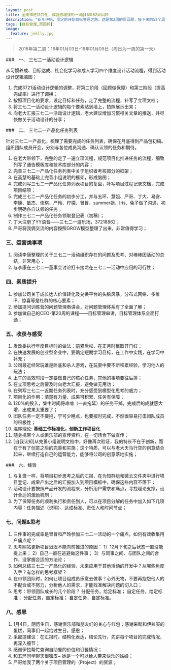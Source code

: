 ```yaml
---
layout: post
title: 全面推进项目化，成就感增强的一周@16年02周回顾
description: "新年伊始，坚定的开始目标管理之路，这是第2周的周回顾，接下来的52个周，等你一起来"
tags: [目标管理,周回顾]
image:
  feature: jeklly.jpg
---
```


> 2016年第二周：16年01月03日-16年01月09日（周日为一周的第一天）


###　一、 三七二一活动设计逻辑

从习惯养成、目标达成、社会化学习和成人学习四个维度设计活动流程，得到活动设计逻辑脑图；

1. 完成3721活动设计逻辑的调整，将第二阶段（回顾做保障）和第三阶段（提高完成率）进行了调换；
2. 按照项目化的要求，设定目标和任务，走了完整的流程，补写了立项文档；
3. 将三七二一活动设计逻辑的每个要素贴到墙上，拍照展示出来；
4. 向老大汇报三七二一活动设计逻辑，老大建议增加习惯相关文章的推送，并尽快做关于活动设计的分享；

###　二、 三七二一产品化任务列表

针对三七二一产品化，梳理了需要完成的任务列表，确保在月底得到产品包初稿。组织团队成员开会，分别与各位成员沟通、确认认领的任务和期待。

1. 在老大带领下，完整的走了一遍立项流程，规范项目化推进任务的流程，细致列写了通告模板库和技术库部分的内容；
2. 完善三七二一产品化任务列表中关于组织者考核部分的框架；
3. 在高慧的基础上完善小组说明的框架，形成脑图；
4. 完成列写三七二一产品化任务列表项目的复盘，补写项目过程记录文档，完成项目结项；
5. 完成三七二一产品化任务的初步分工，并与五环、慧姐、严哥、丁大、易安、李康、敏杰、佳琪、严玲、柠檬、冒冒、summer姐、Iris、兔子做了沟通，初步明确各自认领的任务；
6. 制作三七二一产品化任务领取登记表（初稿）；
7. 丁大注册了YY语音——三七二一游乐场，37218862； 
8. 严哥将我俩交流的内容按照GROW模型整理了出来，非常值得学习；

### 三、运营类事项

1. 阅读李康整理的关于三七二一活动组织存在的问题及思考、对棒棒团活动的总结，非常用心；
2. 与李康在三七二一董事会讨论打卡接龙在三七二一活动中应用的可行性；

### 四、素质提升

1. 参加公司关于成长达人价值转化及兑换平台的头脑风暴，分布式网络、多维IP、惊喜等是社群的核心要素；
2. 参加提问训练营的问题管理串讲会，对问题管理体系有了全面了解；
3. 参加做自己的CEO-第20周的课程——目标管理串讲，目标管理体系全面打通；

### 五、收获与感受

1. 发改委执行年度目标时的做法：前紧后松，在正月时赢取开门红；
2. 在快速发展的创业型企业中，要确定短期学习目标，在工作中实践，在学习中补充；
3. 公司最近经常玩谁是卧底和杀人游戏，在玩耍中要不断积累经验，学习他人的玩法；
4. 上午的高效时段一定要做自己的核心任务，其他的事项要往后排；
5. 在立项思考之后要及时向老大汇报，避免做无用功；
6. 在列写三七二一近期任务列表时，充分感受到模型化思考的威力；
7. 项目化的作用：清楚有力量、成果可积累、任务有保障；
8. 120%的投入，集中时间将难啃（一直拖延）的任务干掉，完成后的成就感大增，出成果太重要了；
9. 团队任务一定不要拖，宁可少睡点，也要按时完成，不然很容易打击团队成员的积极性；
10. 混序理论: **基础工作标准化，创新工作项目化**
11. 随身携带个人或俱乐部的宣传资料，在一切场合下做宣传；
12. [自我认知]从完善小组说明文档中，好像再次验证，我的特长不在于创新，而在于有了创意之后的完善和实施；这个特质，可以与老大天马行空的创意结合起来，继续打造自己的运营能力，能够将公司的创意落地实施；

###　六、经验

1. 与复盘一样，将项目初步思考之后的汇报、在为知群组和微云文件夹中进行项目登记、成果产出之后的汇报加入到项目模板中，确保这些内容不落下；
2. 活动设计要按照产品开发的流程来，分析用户需求和痛点，寻找理论支撑，设计合适的激励机制；
3. 为了保障任务的顺利执行和责任到人，可以在项目分解的任务中加入如下几项内容：任务描述（说明）、达成标准、责任人和时间节点；

### 七、问题&思考

1. 三件事的完成率是冒冒和严玲参加三七二一活动的一个痛点，如何有效收集用户痛点呢？
2. 思考网站更新项目迟迟不能向前推进的原因：
1）12月下旬之后状态一直没能提上来；
2）自己一直在逃避做这件事；
3）与同事之间、与团队之间的合作，没掌握合适的方法论；
3. 如何总结三七二一产品化的经验，未来应用于其他活动的开发中？从哪些角度入手？有怎样的思考框架？
4. 在带领团队时，如何让项目组成员乐意去做事？心外无物，不要再抱怨他人的不配合或不努力，分析他人的需求，才能找准解决问题的切入口；
5. 思考：带领团队成长的几个阶段？
分配任务，给定标准；
自定任务，给定标准；
分配任务，自定标准；
自定任务，自定标准。


### 八、感恩

1. 1月4日，阴历生日，感谢俱乐部和朋友们的关心与红包；感谢采懿和伊拉买的蛋糕，同事们一起给过生日，感恩；
2. 采懿提建议：在汇报时，结构化表达，结论先行，先讲每个项目的完成情况，再深入细节；
3. 感谢伊拉帮忙查询自助餐的价位和订餐情况；
4. 和五环同学聊天很嗨皮~ 她是一个可以给人带来快乐的姑娘；
5. 严哥给我了两个关于项目管理的（Project）的资源；

